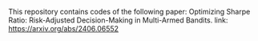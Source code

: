This repository contains codes of the following paper: Optimizing Sharpe Ratio: Risk-Adjusted Decision-Making in Multi-Armed Bandits.
link: https://arxiv.org/abs/2406.06552
